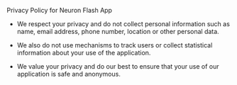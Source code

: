 Privacy Policy for Neuron Flash App

- We respect your privacy and do not collect personal information such as name, email address, phone number, location or other personal data.

- We also do not use mechanisms to track users or collect statistical information about your use of the application.

- We value your privacy and do our best to ensure that your use of our application is safe and anonymous.

